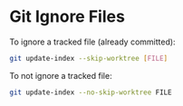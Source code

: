 # Git Ignore Files
To ignore a tracked file (already committed): 

```bash
git update-index --skip-worktree [FILE]
```

To not ignore a tracked file: 

```bash
git update-index --no-skip-worktree FILE
```